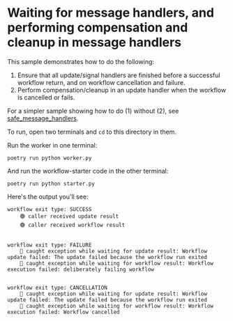 # Waiting for message handlers, and performing compensation and cleanup in message handlers

This sample demonstrates how to do the following:

1. Ensure that all update/signal handlers are finished before a successful
    workflow return, and on workflow cancellation and failure.
2. Perform compensation/cleanup in an update handler when the workflow is
    cancelled or fails.

For a simpler sample showing how to do (1) without (2), see [safe_message_handlers](../safe_message_handlers/README.md).

To run, open two terminals and `cd` to this directory in them.

Run the worker in one terminal:

    poetry run python worker.py

And run the workflow-starter code in the other terminal:

    poetry run python starter.py


Here's the output you'll see:

```
workflow exit type: SUCCESS
    🟢 caller received update result
    🟢 caller received workflow result


workflow exit type: FAILURE
    🔴 caught exception while waiting for update result: Workflow update failed: The update failed because the workflow run exited
    🔴 caught exception while waiting for workflow result: Workflow execution failed: deliberately failing workflow


workflow exit type: CANCELLATION
    🔴 caught exception while waiting for update result: Workflow update failed: The update failed because the workflow run exited
    🔴 caught exception while waiting for workflow result: Workflow execution failed: Workflow cancelled
```